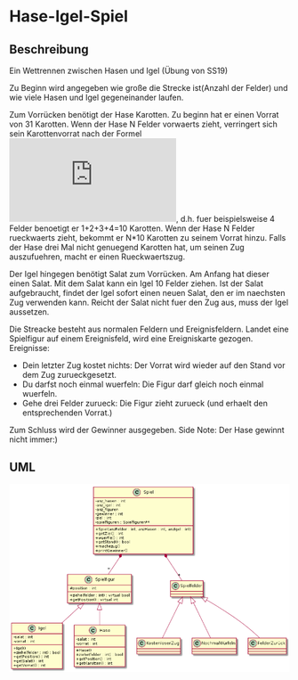 # Hase-Igel-Spiel

## Beschreibung
Ein Wettrennen zwischen Hasen und Igel (Übung von SS19)

Zu Beginn wird angegeben wie große die Strecke ist(Anzahl der Felder) und wie viele Hasen und Igel gegeneinander laufen.

Zum Vorrücken benötigt der Hase Karotten. Zu beginn hat er einen Vorrat von 31 Karotten.
Wenn der Hase N Felder vorwaerts zieht, verringert sich sein Karottenvorrat nach der Formel ![](https://latex.codecogs.com/gif.latex?%5Cdpi%7B80%7D%20%5Csum_%7Bi%3D1%7D%5E%7BN%7D%20i), d.h. fuer beispielsweise 4 Felder benoetigt er 1+2+3+4=10 Karotten. Wenn der Hase N Felder rueckwaerts zieht, bekommt er N\*10 Karotten zu seinem Vorrat hinzu.
Falls der Hase drei Mal nicht genuegend Karotten hat, um seinen Zug auszufuehren, macht er einen Rueckwaertszug.

Der Igel hingegen benötigt Salat zum Vorrücken. Am Anfang hat dieser einen Salat.
Mit dem Salat kann ein Igel 10 Felder ziehen. Ist der Salat aufgebraucht, findet der Igel
sofort einen neuen Salat, den er im naechsten Zug verwenden kann. Reicht der Salat nicht fuer
den Zug aus, muss der Igel aussetzen.

Die Streacke besteht aus normalen Feldern und Ereignisfeldern. Landet eine Spielfigur auf einem Ereignisfeld, wird eine Ereigniskarte gezogen. 
Ereignisse:
- Dein letzter Zug kostet nichts: Der Vorrat wird wieder auf den Stand vor dem Zug zurueckgesetzt.
- Du darfst noch einmal wuerfeln: Die Figur darf gleich noch einmal wuerfeln.
- Gehe drei Felder zurueck: Die Figur zieht zurueck (und erhaelt den entsprechenden Vorrat.)

Zum Schluss wird der Gewinner ausgegeben.
Side Note: Der Hase gewinnt nicht immer:)

## UML
![alt text](https://github.com/kadimoezdemir/Hase-Igel-Spiel/blob/master/UML%20Dia.png)
